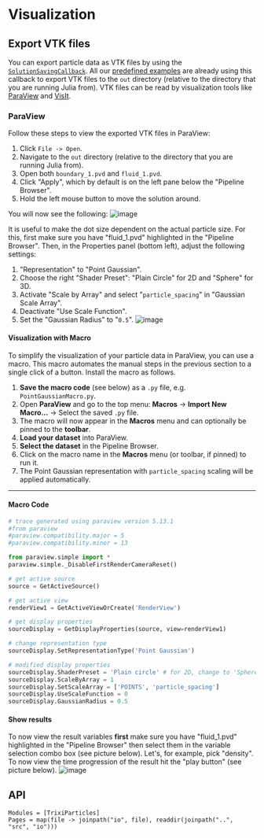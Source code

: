 # Visualization

## Export VTK files
You can export particle data as VTK files by using the [`SolutionSavingCallback`](@ref).
All our [predefined examples](examples.md) are already using this callback to export VTK files to the `out` directory (relative to the directory that you are running Julia from).
VTK files can be read by visualization tools like [ParaView](https://www.paraview.org/) and [VisIt](https://visit.llnl.gov/).

### ParaView

Follow these steps to view the exported VTK files in ParaView:

1. Click `File -> Open`.
2. Navigate to the `out` directory (relative to the directory that you are running Julia from).
3. Open both `boundary_1.pvd` and `fluid_1.pvd`.
4. Click "Apply", which by default is on the left pane below the "Pipeline Browser".
5. Hold the left mouse button to move the solution around.

You will now see the following:
![image](https://github.com/user-attachments/assets/383d323a-3020-4232-9dc3-682b0afe8653)

It is useful to make the dot size dependent on the actual particle size.
For this, first make sure you have "fluid_1.pvd" highlighted in the "Pipeline Browser".
Then, in the Properties panel (bottom left), adjust the following settings:
1. "Representation" to "Point Gaussian".
2. Choose the right "Shader Preset": "Plain Circle" for 2D and "Sphere" for 3D.
3. Activate "Scale by Array" and select "`particle_spacing`" in "Gaussian Scale Array".
4. Deactivate "Use Scale Function".
5. Set the "Gaussian Radius" to "`0.5`".
![image](https://github.com/user-attachments/assets/194d9a09-5937-4ee4-b229-07078afe3ff0)

#### Visualization with Macro
To simplify the visualization of your particle data in ParaView, you can use a macro.
This macro automates the manual steps in the previous section to a single click of a button.
Install the macro as follows.

1. **Save the macro code** (see below) as a `.py` file, e.g. `PointGaussianMacro.py`.
2. Open **ParaView** and go to the top menu:
   **Macros** → **Import New Macro...** → Select the saved `.py` file.
3. The macro will now appear in the **Macros** menu and can optionally be pinned to the **toolbar**.
4. **Load your dataset** into ParaView.
5. **Select the dataset** in the Pipeline Browser.
6. Click on the macro name in the **Macros** menu (or toolbar, if pinned) to run it.
7. The Point Gaussian representation with `particle_spacing` scaling will be applied automatically.


---

#### Macro Code

```python
# trace generated using paraview version 5.13.1
#from paraview
#paraview.compatibility.major = 5
#paraview.compatibility.minor = 13

from paraview.simple import *
paraview.simple._DisableFirstRenderCameraReset()

# get active source
source = GetActiveSource()

# get active view
renderView1 = GetActiveViewOrCreate('RenderView')

# get display properties
sourceDisplay = GetDisplayProperties(source, view=renderView1)

# change representation type
sourceDisplay.SetRepresentationType('Point Gaussian')

# modified display properties
sourceDisplay.ShaderPreset = 'Plain circle' # for 2D, change to 'Sphere' for 3D
sourceDisplay.ScaleByArray = 1
sourceDisplay.SetScaleArray = ['POINTS', 'particle_spacing']
sourceDisplay.UseScaleFunction = 0
sourceDisplay.GaussianRadius = 0.5
```

#### Show results
To now view the result variables **first** make sure you have "fluid_1.pvd" highlighted in the "Pipeline Browser" then select them in the variable selection combo box (see picture below).
Let's, for example, pick "density". To now view the time progression of the result hit the "play button" (see picture below).
![image](https://github.com/user-attachments/assets/10dcf7eb-5808-4d4d-9db8-4beb25b5e51a)

## API

```@autodocs
Modules = [TrixiParticles]
Pages = map(file -> joinpath("io", file), readdir(joinpath("..", "src", "io")))
```
